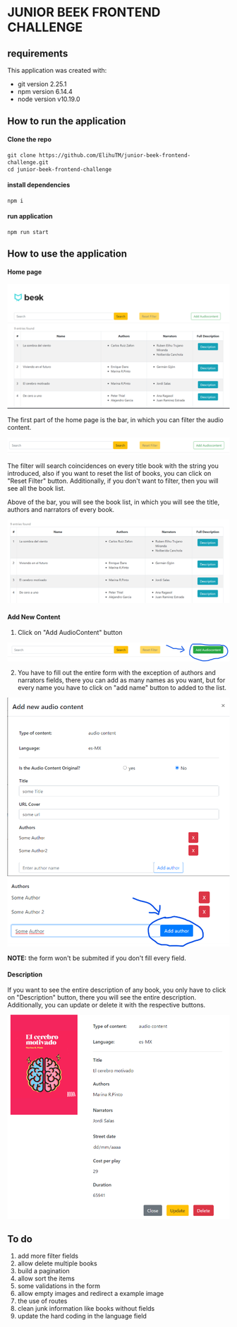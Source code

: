 # JUNIOR BEEK FRONTEND CHALLENGE

## requirements

This application was created with:

* git version 2.25.1
* npm version 6.14.4
* node version v10.19.0

## How to run the application

#### Clone the repo

```
git clone https://github.com/ElihuTM/junior-beek-frontend-challenge.git
cd junior-beek-frontend-challenge
```

#### install dependencies
```
npm i
```

#### run application
```
npm run start
```

## How to use the application

#### Home page

![home page](./instructions-images/Home.png)

The first part of the home page is the bar, in which you can filter the audio content.

![Bar field](./instructions-images/Bar.png)

The filter will search coincidences on every title book with the string you introduced, also if you want to reset the list of books, you can click on "Reset Filter" button. Additionally, if you don't want to filter, then you will see all the book list.


Above of the bar, you will see the book list, in which you will see the title, authors and narrators of every book.

![Content Table](./instructions-images/BookTable.png)

#### Add New Content

1. Click on "Add AudioContent" button

![Add content button](./instructions-images/AddContentButton.png)

2. You have to fill out the entire form with the exception of authors and narrators fields, there you can add as many names as you want, but for every name you have to click on "add name" button to added to the list.

![add content form](./instructions-images/AddForm.png)
![authors field](./instructions-images/AuthorsForm.png)

**NOTE:** the form won't be submited if you don't fill every field.

#### Description

If you want to see the entire description of any book, you only have to click on "Description" button, there you will see the entire description. Additionally, you can update or delete it with the respective buttons.

![book description](./instructions-images/Description.png)
## To do

1. add more filter fields
2. allow delete multiple books
3. build a pagination
4. allow sort the items
5. some validations in the form
6. allow empty images and redirect a example image
7. the use of routes
8. clean junk information like books without fields
9. update the hard coding in the language field